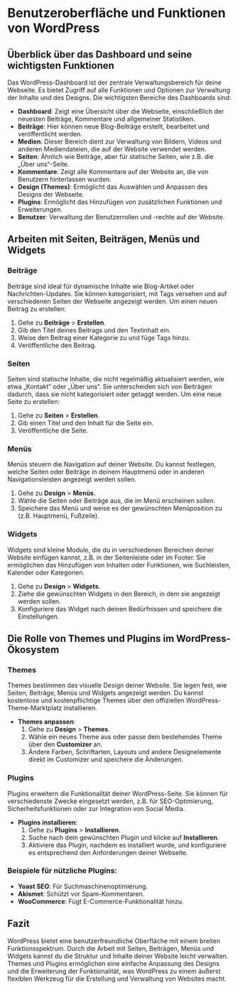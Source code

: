 
# Benutzeroberfläche und Funktionen von WordPress

## Überblick über das Dashboard und seine wichtigsten Funktionen

Das WordPress-Dashboard ist der zentrale Verwaltungsbereich für deine Webseite. Es bietet Zugriff auf alle Funktionen und Optionen zur Verwaltung der Inhalte und des Designs. Die wichtigsten Bereiche des Dashboards sind:

- **Dashboard**: Zeigt eine Übersicht über die Webseite, einschließlich der neuesten Beiträge, Kommentare und allgemeiner Statistiken.
- **Beiträge**: Hier können neue Blog-Beiträge erstellt, bearbeitet und veröffentlicht werden.
- **Medien**: Dieser Bereich dient zur Verwaltung von Bildern, Videos und anderen Mediendateien, die auf der Website verwendet werden.
- **Seiten**: Ähnlich wie Beiträge, aber für statische Seiten, wie z.B. die „Über uns“-Seite.
- **Kommentare**: Zeigt alle Kommentare auf der Website an, die von Benutzern hinterlassen wurden.
- **Design (Themes)**: Ermöglicht das Auswählen und Anpassen des Designs der Webseite.
- **Plugins**: Ermöglicht das Hinzufügen von zusätzlichen Funktionen und Erweiterungen.
- **Benutzer**: Verwaltung der Benutzerrollen und -rechte auf der Website.

## Arbeiten mit Seiten, Beiträgen, Menüs und Widgets

### Beiträge
Beiträge sind ideal für dynamische Inhalte wie Blog-Artikel oder Nachrichten-Updates. Sie können kategorisiert, mit Tags versehen und auf verschiedenen Seiten der Webseite angezeigt werden. Um einen neuen Beitrag zu erstellen:
1. Gehe zu **Beiträge** > **Erstellen**.
2. Gib den Titel deines Beitrags und den Textinhalt ein.
3. Weise den Beitrag einer Kategorie zu und füge Tags hinzu.
4. Veröffentliche den Beitrag.

### Seiten
Seiten sind statische Inhalte, die nicht regelmäßig aktualisiert werden, wie etwa „Kontakt“ oder „Über uns“. Sie unterscheiden sich von Beiträgen dadurch, dass sie nicht kategorisiert oder getaggt werden. Um eine neue Seite zu erstellen:
1. Gehe zu **Seiten** > **Erstellen**.
2. Gib einen Titel und den Inhalt für die Seite ein.
3. Veröffentliche die Seite.

### Menüs
Menüs steuern die Navigation auf deiner Website. Du kannst festlegen, welche Seiten oder Beiträge in deinem Hauptmenü oder in anderen Navigationsleisten angezeigt werden sollen.
1. Gehe zu **Design** > **Menüs**.
2. Wähle die Seiten oder Beiträge aus, die im Menü erscheinen sollen.
3. Speichere das Menü und weise es der gewünschten Menüposition zu (z.B. Hauptmenü, Fußzeile).

### Widgets
Widgets sind kleine Module, die du in verschiedenen Bereichen deiner Website einfügen kannst, z.B. in der Seitenleiste oder im Footer. Sie ermöglichen das Hinzufügen von Inhalten oder Funktionen, wie Suchleisten, Kalender oder Kategorien.
1. Gehe zu **Design** > **Widgets**.
2. Ziehe die gewünschten Widgets in den Bereich, in dem sie angezeigt werden sollen.
3. Konfiguriere das Widget nach deinen Bedürfnissen und speichere die Einstellungen.

## Die Rolle von Themes und Plugins im WordPress-Ökosystem

### Themes
Themes bestimmen das visuelle Design deiner Website. Sie legen fest, wie Seiten, Beiträge, Menüs und Widgets angezeigt werden. Du kannst kostenlose und kostenpflichtige Themes über den offiziellen WordPress-Theme-Marktplatz installieren.

- **Themes anpassen**:
  1. Gehe zu **Design** > **Themes**.
  2. Wähle ein neues Theme aus oder passe dein bestehendes Theme über den **Customizer** an.
  3. Ändere Farben, Schriftarten, Layouts und andere Designelemente direkt im Customizer und speichere die Änderungen.

### Plugins
Plugins erweitern die Funktionalität deiner WordPress-Seite. Sie können für verschiedenste Zwecke eingesetzt werden, z.B. für SEO-Optimierung, Sicherheitsfunktionen oder zur Integration von Social Media.

- **Plugins installieren**:
  1. Gehe zu **Plugins** > **Installieren**.
  2. Suche nach dem gewünschten Plugin und klicke auf **Installieren**.
  3. Aktiviere das Plugin, nachdem es installiert wurde, und konfiguriere es entsprechend den Anforderungen deiner Webseite.

### Beispiele für nützliche Plugins:
- **Yoast SEO**: Für Suchmaschinenoptimierung.
- **Akismet**: Schützt vor Spam-Kommentaren.
- **WooCommerce**: Fügt E-Commerce-Funktionalität hinzu.

## Fazit

WordPress bietet eine benutzerfreundliche Oberfläche mit einem breiten Funktionsspektrum. Durch die Arbeit mit Seiten, Beiträgen, Menüs und Widgets kannst du die Struktur und Inhalte deiner Website leicht verwalten. Themes und Plugins ermöglichen eine einfache Anpassung des Designs und die Erweiterung der Funktionalität, was WordPress zu einem äußerst flexiblen Werkzeug für die Erstellung und Verwaltung von Websites macht.
